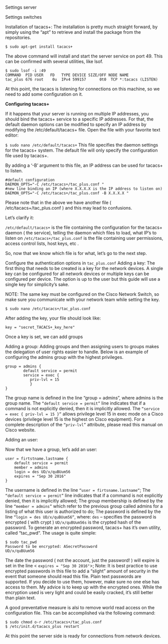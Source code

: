 Settings server

Settings switches


Installation of tacacs+:
The installation is pretty much straight forward, by simply using the “apt” to retrieve and install the package from the repositories.
```
$ sudo apt-get install tacacs+
```
The above command will install and start the server service on port 49. This can be confirmed with several utilities, like lsof.
```
$ sudo lsof -i :49
COMMAND  PID USER   FD   TYPE DEVICE SIZE/OFF NODE NAME
tac_plus 676 root    0u  IPv4 599157      0t0  TCP *:tacacs (LISTEN)
```
At this point, the tacacs is listening for connections on this machine, so we need to add some configuration on it.


**Configuring tacacs+**

If it happens that your server is running on multiple IP addresses, you should bind the tacacs+ service to a specific IP addresses. For that, the default daemon options can be modified to specify an IP address by modifying the  /etc/default/tacacs+ file. Open the file with your favorite text editor:

`$ sudo nano /etc/default/tacacs+`
This file specifies the daemon settings for the tacacs+ system. The default file will only specify the configuration file used by tacacs+.

By adding a ‘-B’ argument to this file, an IP address can be used for tacacs+ to listen.
```
#default configuration 
DAEMON_OPTS="-C /etc/tacacs+/tac_plus.conf " 
#new line binding an IP (where X.X.X.X is the IP address to listen on)
DAEMON_OPTS="-C /etc/tacacs+/tac_plus.conf -B X.X.X.X "
```
Please note that in the above we have another file ( /etc/tacacs+/tac_plus.conf  ) and this may lead to confusions.

Let’s clarify it:

`/etc/default/tacacs+`   is the file containing the configuration for the tacacs+ daemon ( the service), telling the daemon which files to load, what IP’s to listen on
`/etc/tacacs+/tac_plus.conf` is the file containing user permissions, access control lists, host keys, etc .

So, now that we know which file is for what, let’s go to the next step.

Configure the authentication options in `tac_plus.conf`
Adding a key:
The first thing that needs to be created is a key for the network devices. A single key can be configured for all network devices or multiple keys can be configured per device. The option is up to the user but this guide will use a single key for simplicity’s sake.

NOTE: The same key must be configured on the Cisco Network Switch, so make sure you communicate with your network team while setting the key.
```
$ sudo nano /etc/tacacs+/tac_plus.conf
```
After adding the key, your file should look like:
```
key = "secret_TACACS+_key_here"
```
Once a key is set, we can add groups

Adding a group:
Adding groups and then assigning users to groups makes the delegation of user rights easier to handle. Below is an example of configuring the admins group with the highest privileges.
```
group = admins {
        default service = permit
        service = exec {
           priv-lvl = 15
           }
}
```
The group name is defined in the line “group = admins”,  where admins is the group name.
The `“default service = permit”` line indicates that if a command is not explicitly denied, then it is implicitly allowed.
The `“service = exec { priv-lvl = 15 }”` allows privilege level 15 in exec mode on a Cisco devices (privilege level 15 is the highest on Cisco equipment).
For a complete description of the `“priv-lvl”` attribute, please read this manual on Cisco website.

Adding an user:

Now that we have a group, let’s add an user:
```
user = firtstname.lastname {
    default service = permit
    member = admins
    login = des UD/x/quBUum56
    expires = "Sep 30 2016"
}
```

The username is defined in the line `“user = firtsname.lastname“`;
The `“default service = permit”` line indicates that if a command is not explicitly denied, then it is implicitly allowed;
The group membership is defined by the line `“member = admins”` which refer to the previous group called admins for a listing of what this user is authorized to do;
The password is defined by the line `“login = des UD/x/quBUum56“`, where:
`des` – specifies the password is encrypted ( with crypt )
`UD/x/quBUum56s` is the crypted hash of the password. To generate an encrypted password, tacacs+ has it’s own utility, called “tac_pwd“. The usage is quite simple:
```
$ sudo tac_pwd
Password to be encrypted: ASecretPassword
UD/x/quBUum56
```
The date the password ( not the account, just the password! ) will expire is set in the line < `expires = "Sep 30 2016"`>;
Note: It is best practice to use encrypted passwords in this file to add a “slight” amount of security in the event that someone should read this file. Plain text passwords are supported. If you decide to use them, however, make sure no one else has access to them. My advice is to keep up with the encrypted ones. While the encryption used is very light and could be easily cracked, it’s still better than plain text.

A good preventative measure is alsi to remove world read access on the configuration file. This can be accomplished via the following command:
```
$ sudo chmod o-r /etc/tacacs+/tac_plus.conf
$ /etc/init.d/tacacs_plus restart
```
At this point the server side is ready for connections from network devices.


